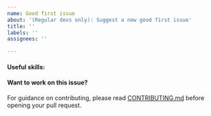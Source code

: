 ```yaml
---
name: Good first issue
about: '(Regular devs only): Suggest a new good first issue'
title: ''
labels: ''
assignees: ''

---
```


<!-- Needs the label "good first issue" assigned manually before or after opening -->

<!-- A good first issue is an uncontroversial issue, that has a relatively unique and obvious solution -->

<!-- Motivate the issue and explain the solution briefly -->

#### Useful skills:

<!-- (For example, “C++11 std::thread”, “Qt5 GUI and async GUI design” or “basic understanding of Bitcoin mining and the Blackcoin Core RPC interface”.) -->

#### Want to work on this issue?

For guidance on contributing, please read [CONTRIBUTING.md](https://github.com/bitcoin/bitcoin/blob/master/CONTRIBUTING.md) before opening your pull request.
